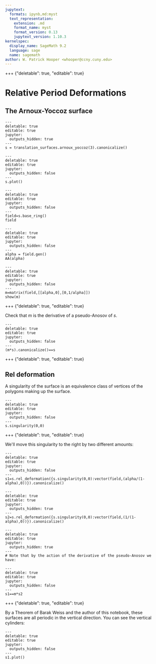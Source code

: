 ```yaml
---
jupytext:
  formats: ipynb,md:myst
  text_representation:
    extension: .md
    format_name: myst
    format_version: 0.13
    jupytext_version: 1.10.3
kernelspec:
  display_name: SageMath 9.2
  language: sage
  name: sagemath
author: W. Patrick Hooper <whooper@ccny.cuny.edu>
---
```


+++ {"deletable": true, "editable": true}

# Relative Period Deformations

## The Arnoux-Yoccoz surface

```{code-cell} ipython3
---
deletable: true
editable: true
jupyter:
  outputs_hidden: true
---
s = translation_surfaces.arnoux_yoccoz(3).canonicalize()
```

```{code-cell} ipython3
---
deletable: true
editable: true
jupyter:
  outputs_hidden: false
---
s.plot()
```

```{code-cell} ipython3
---
deletable: true
editable: true
jupyter:
  outputs_hidden: false
---
field=s.base_ring()
field
```

```{code-cell} ipython3
---
deletable: true
editable: true
jupyter:
  outputs_hidden: false
---
alpha = field.gen()
AA(alpha)
```

```{code-cell} ipython3
---
deletable: true
editable: true
jupyter:
  outputs_hidden: false
---
m=matrix(field,[[alpha,0],[0,1/alpha]])
show(m)
```

+++ {"deletable": true, "editable": true}

Check that $m$ is the derivative of a pseudo-Anosov of $s$.

```{code-cell} ipython3
---
deletable: true
editable: true
jupyter:
  outputs_hidden: false
---
(m*s).canonicalize()==s
```

+++ {"deletable": true, "editable": true}

## Rel deformation

A singularity of the surface is an equivalence class of vertices of the polygons making up the surface.

```{code-cell} ipython3
---
deletable: true
editable: true
jupyter:
  outputs_hidden: false
---
s.singularity(0,0)
```

+++ {"deletable": true, "editable": true}

We'll move this singularity to the right by two different amounts:

```{code-cell} ipython3
---
deletable: true
editable: true
jupyter:
  outputs_hidden: false
---
s1=s.rel_deformation({s.singularity(0,0):vector(field,(alpha/(1-alpha),0))}).canonicalize()
```

```{code-cell} ipython3
---
deletable: true
editable: true
jupyter:
  outputs_hidden: true
---
s2=s.rel_deformation({s.singularity(0,0):vector(field,(1/(1-alpha),0))}).canonicalize()
```

```{code-cell} ipython3
---
deletable: true
editable: true
jupyter:
  outputs_hidden: true
---
# Note that by the action of the derivative of the pseudo-Anosov we have:
```

```{code-cell} ipython3
---
deletable: true
editable: true
jupyter:
  outputs_hidden: false
---
s1==m*s2
```

+++ {"deletable": true, "editable": true}

By a Theorem of Barak Weiss and the author of this notebook, these surfaces are all periodic in the vertical direction. You can see the vertical cylinders:

```{code-cell} ipython3
---
deletable: true
editable: true
jupyter:
  outputs_hidden: false
---
s1.plot()
```
